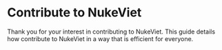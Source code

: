 # Contribute to NukeViet

Thank you for your interest in contributing to NukeViet.
This guide details how contribute to NukeViet in a way that is efficient for everyone.